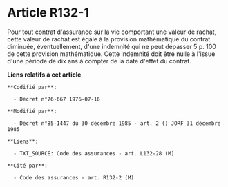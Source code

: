 # Article R132-1

Pour tout contrat d'assurance sur la vie comportant une valeur de rachat, cette valeur de rachat est égale à la provision
mathématique du contrat diminuée, éventuellement, d'une indemnité qui ne peut dépasser 5 p. 100 de cette provision
mathématique. Cette indemnité doit être nulle à l'issue d'une période de dix ans à compter de la date d'effet du contrat.

**Liens relatifs à cet article**

	**Codifié par**:

	  - Décret n°76-667 1976-07-16

	**Modifié par**:

	  - Décret n°85-1447 du 30 décembre 1985 - art. 2 () JORF 31 décembre 1985

	**Liens**:

	  - TXT_SOURCE: Code des assurances - art. L132-28 (M)

	**Cité par**:

	  - Code des assurances - art. R132-2 (M)
